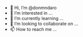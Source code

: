 - 👋 Hi, I’m @donmndaro
- 👀 I’m interested in ...
- 🌱 I’m currently learning ...
- 💞️ I’m looking to collaborate on ...
- 📫 How to reach me ...

<!---
donmndaro/donmndaro is a ✨ special ✨ repository because its `README.md` (this file) appears on your GitHub profile.
You can click the Preview link to take a look at your changes.
--->
